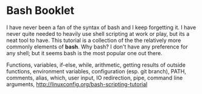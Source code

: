 # Bash Booklet

I have never been a fan of the syntax of bash and I keep forgetting it. I have never quite needed to heavily use shell scripting at work or play, but its a neat tool to have. This tutorial is a collection of the the relatively more commonly elements of **bash**. Why bash? I don't have any preference for any shell; but it seems bash is the most popular one out there.

Functions, variables, if-else, while, arithmetic, getting results of outside functions, environment variables, configuration (esp. git branch), PATH, comments, alias, which, user input, IO redirection, pipe, command line arguments, http://linuxconfig.org/bash-scripting-tutorial
